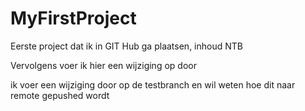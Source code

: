 # MyFirstProject
Eerste project dat ik in GIT Hub ga plaatsen, inhoud NTB

Vervolgens voer ik hier een wijziging op door

ik voer een wijziging door op de testbranch en wil weten hoe dit naar remote gepushed wordt